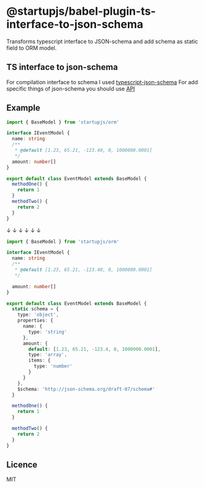 # @startupjs/babel-plugin-ts-interface-to-json-schema

Transforms typescript interface to JSON-schema and add schema as static field to ORM model.

## TS interface to json-schema

For compilation interface to schema I used [typescript-json-schema](https://github.com/YousefED/typescript-json-schema)
For add specific things of json-schema you should use [API](https://github.com/YousefED/typescript-json-schema/blob/master/api.md)

## Example

```ts
import { BaseModel } from 'startupjs/orm'

interface IEventModel {
  name: string
  /**
   * @default [1.23, 65.21, -123.40, 0, 1000000.0001]
   */
  amount: number[]
}

export default class EventModel extends BaseModel {
  methodOne() {
    return 1
  }
  methodTwo() {
    return 2
  }
}
```

↓ ↓ ↓ ↓ ↓ ↓

```ts
import { BaseModel } from 'startupjs/orm'

interface IEventModel {
  name: string
  /**
   * @default [1.23, 65.21, -123.40, 0, 1000000.0001]
   */

  amount: number[]
}

export default class EventModel extends BaseModel {
  static schema = {
    type: 'object',
    properties: {
      name: {
        type: 'string'
      },
      amount: {
        default: [1.23, 65.21, -123.4, 0, 1000000.0001],
        type: 'array',
        items: {
          type: 'number'
        }
      }
    },
    $schema: 'http://json-schema.org/draft-07/schema#'
  }

  methodOne() {
    return 1
  }

  methodTwo() {
    return 2
  }
}
```

## Licence

MIT
